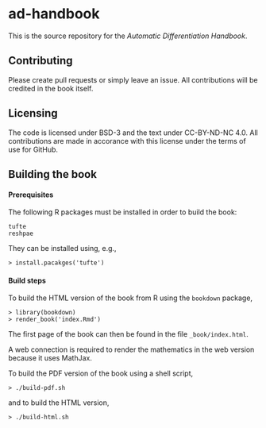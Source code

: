 # ad-handbook

This is the source repository for the *Automatic Differentiation
Handbook*.

## Contributing

Please create pull requests or simply leave an issue.  All
contributions will be credited in the book itself.

## Licensing

The code is licensed under BSD-3 and the text under CC-BY-ND-NC 4.0.
All contributions are made in accorance with this license under the
terms of use for GitHub.

## Building the book

#### Prerequisites

The following R packages must be installed in order to build the book:

```
tufte
reshpae
```

They can be installed using, e.g.,

```
> install.pacakges('tufte')
```

#### Build steps

To build the HTML version of the book from R using the
`bookdown` package,

```
> library(bookdown)
> render_book('index.Rmd')
```

The first page of the book can then be found in the file
`_book/index.html`.

A web connection is required to render the mathematics in the web
version because it uses MathJax.

To build the PDF version of the book using a shell script,

```
> ./build-pdf.sh
```

and to build the HTML version,

```
> ./build-html.sh
```
